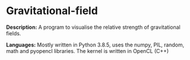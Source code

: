 # Gravitational-field

<b>Description:</b> A program to visualise the relative strength of gravitational fields. 

<b>Languages:</b> Mostly written in Python 3.8.5, uses the numpy, PIL, random, math and pyopencl libraries. The kernel is written in OpenCL (C++)
